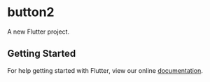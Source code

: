 # button2

A new Flutter project.

## Getting Started

For help getting started with Flutter, view our online
[documentation](https://flutter.io/).

